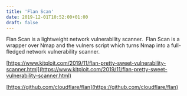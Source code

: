 ```yaml
---
title: 'Flan Scan'
date: 2019-12-01T10:52:00+01:00
draft: false
---
```


Flan Scan is a lightweight network vulnerability scanner.  Flan Scan is a wrapper over Nmap and the vulners script which turns Nmap into a full-fledged network vulnerability scanner.  
  
[https://www.kitploit.com/2019/11/flan-pretty-sweet-vulnerability-scanner.html](https://www.kitploit.com/2019/11/flan-pretty-sweet-vulnerability-scanner.html)  
  
[https://github.com/cloudflare/flan](https://github.com/cloudflare/flan)